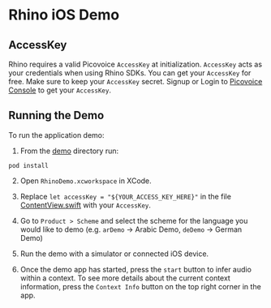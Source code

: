 # Rhino iOS Demo

## AccessKey

Rhino requires a valid Picovoice `AccessKey` at initialization. `AccessKey` acts as your credentials when using Rhino SDKs.
You can get your `AccessKey` for free. Make sure to keep your `AccessKey` secret.
Signup or Login to [Picovoice Console](https://console.picovoice.ai/) to get your `AccessKey`.

## Running the Demo

To run the application demo:

1) From the [demo](./) directory run:

```console
pod install
```

2) Open `RhinoDemo.xcworkspace` in XCode.

3) Replace `let accessKey = "${YOUR_ACCESS_KEY_HERE}"` in the file [ContentView.swift](./RhinoDemo/ContentView.swift) with your `AccessKey`.

4) Go to `Product > Scheme` and select the scheme for the language you would like to demo (e.g. `arDemo` -> Arabic Demo, `deDemo` -> German Demo)

5) Run the demo with a simulator or connected iOS device.

6) Once the demo app has started, press the `start` button to infer audio within a context. To see more details about
the current context information, press the `Context Info` button on the top right corner in the app.
